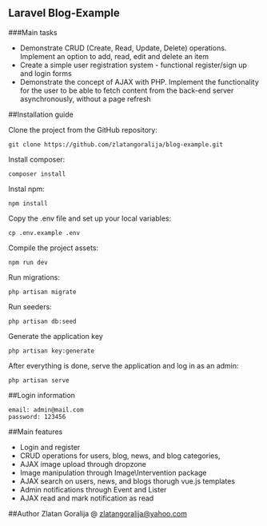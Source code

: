 ## Laravel Blog-Example
###Main tasks

- Demonstrate CRUD (Create, Read, Update, Delete) operations. Implement an option to add, read, edit and delete an item
- Create a simple user registration system - functional register/sign up and login forms
- Demonstrate the concept of AJAX with PHP. Implement the functionality for the user to be able to fetch content from the back-end server asynchronously, without a page refresh

##Installation guide

Clone the project from the GitHub repository:
```
git clone https://github.com/zlatangoralija/blog-example.git
```
Install composer: 
```
composer install
```
Instal npm: 
```
npm install 
```

Copy the .env file and set up your local variables: 
```
cp .env.example .env
```
Compile the project assets:
```
npm run dev
```
Run migrations: 
```
php artisan migrate
```
Run seeders: 
```
php artisan db:seed
```
Generate the application key
```
php artisan key:generate
```
After everything is done, serve the application and log in as an admin: 
```
php artisan serve
```

##Login information
```
email: admin@mail.com
password: 123456 
```

##Main features
- Login and register
- CRUD operations for users, blog, news, and blog categories, 
- AJAX image upload through dropzone
- Image manipulation through Image\Intervention package 
- AJAX search on users, news, and blogs thorugh vue.js templates
- Admin notifications through Event and Lister
- AJAX read and mark notification as read

##Author
Zlatan Goralija @ zlatangoralija@yahoo.com
